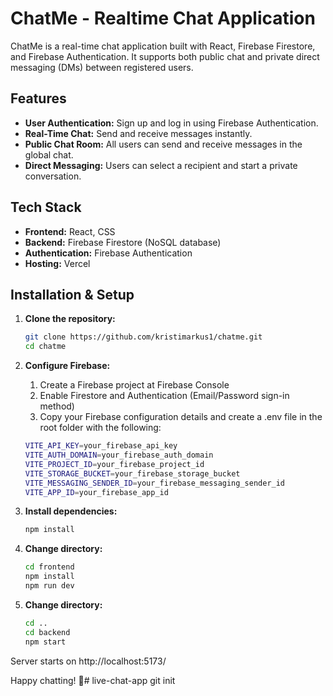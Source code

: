 # ChatMe - Realtime Chat Application

ChatMe is a real-time chat application built with React, Firebase Firestore, and Firebase Authentication. It supports both public chat and private direct messaging (DMs) between registered users.

## Features

- **User Authentication:** Sign up and log in using Firebase Authentication.
- **Real-Time Chat:** Send and receive messages instantly.
- **Public Chat Room:** All users can send and receive messages in the global chat.
- **Direct Messaging:** Users can select a recipient and start a private conversation.

## Tech Stack

- **Frontend:** React, CSS
- **Backend:** Firebase Firestore (NoSQL database)
- **Authentication:** Firebase Authentication
- **Hosting:** Vercel

## Installation & Setup

1. **Clone the repository:**
   ```bash
   git clone https://github.com/kristimarkus1/chatme.git
   cd chatme
   ```

2. **Configure Firebase:**
    1. Create a Firebase project at Firebase
    Console
    2. Enable Firestore and Authentication (Email/Password sign-in method)
    3. Copy your Firebase configuration details and create a .env file in the root folder with the following:
    ```bash
    VITE_API_KEY=your_firebase_api_key
    VITE_AUTH_DOMAIN=your_firebase_auth_domain
    VITE_PROJECT_ID=your_firebase_project_id
    VITE_STORAGE_BUCKET=your_firebase_storage_bucket
    VITE_MESSAGING_SENDER_ID=your_firebase_messaging_sender_id
    VITE_APP_ID=your_firebase_app_id
   ```

3. **Install dependencies:**
   ```bash
   npm install
   ```

4. **Change directory:**
   ```bash
   cd frontend
   npm install
   npm run dev
   ```

5. **Change directory:**
    ```bash
   cd ..
   cd backend
   npm start
   ```

Server starts on 
http://localhost:5173/

Happy chatting! 🚀# live-chat-app git init
